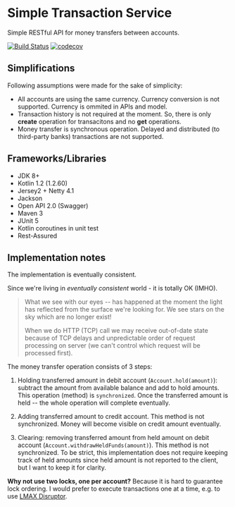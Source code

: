 Simple Transaction Service 
=======================
Simple RESTful​ ​API​ ​for​ ​money transfers​ ​between​ ​accounts.

[![Build Status](https://travis-ci.org/kpavlov/simple-transaction-service.svg?branch=master)](https://travis-ci.org/kpavlov/simple-transaction-service)
[![codecov](https://codecov.io/gh/kpavlov/simple-transaction-service/branch/master/graph/badge.svg)](https://codecov.io/gh/kpavlov/simple-transaction-service)

## Simplifications

Following assumptions were made for the sake of simplicity:
 - All accounts are using the same currency. Currency conversion is not supported. Currency is ommited in APIs and model.
 - Transaction history is not required at the moment. So, there is only **create** operation for transacitons and no **get** operations.
 - Money transfer is synchronous operation. Delayed and distributed (to third-party banks) transactions are not supported.

## Frameworks/Libraries

* JDK 8+
* Kotlin 1.2 (1.2.60)
* Jersey2 + Netty 4.1
* Jackson
* Open API 2.0 (Swagger)
* Maven 3
* JUnit 5
* Kotlin coroutines in unit test
* Rest-Assured

## Implementation notes

The implementation is eventually consistent.

Since we're living in _eventually consistent_ world - it is totally OK (IMHO).

> What we see with our eyes -- has happened at the moment 
the light has reflected from the surface we're looking for.
We see stars on the sky which are no longer exist!
>
> When we do HTTP (TCP) call we may receive out-of-date state because of TCP delays 
and unpredictable order of request processing on server (we can't control which request will be processed first).

The money transfer operation consists of 3 steps:

1. Holding transferred amount in debit account (`Account.hold(amount)`): 
   subtract the amount from available balance and add to hold amounts.
   This operation (method) is `synchronized`.
   Once the transferred amount is held -- the whole operation will complete eventually.
   
2. Adding transferred amount to credit account. 
   This method is not synchronized. 
   Money will become visible on credit amount eventually. 
     
3. Clearing: removing transferred amount from held amount 
   on debit account (`Account.withdrawHeldFunds(amount)`). 
   This method is not synchronized. 
   To be strict, this implementation does not require keeping track of held amounts 
   since held amount is not reported to the client, but I want to keep it for clarity. 

**Why not use two locks, one per account?** Because it is hard to guarantee lock ordering.
I would prefer to execute transactions one at a time, e.g. to use [LMAX Disruptor](https://lmax-exchange.github.io/disruptor).